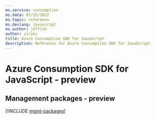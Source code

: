 ```yaml
---
ms.service: consumption
ms.data: 07/25/2022
ms.topic: reference
ms.devlang: javascript
ms.author: jeffish
author: xirzec
title: Azure Consumption SDK for JavaScript
description: Reference for Azure Consumption SDK for JavaScript
---
```

# Azure Consumption SDK for JavaScript - preview

## Management packages - preview
[!INCLUDE [mgmt-packages](consumption-mgmt-index.md)]